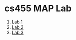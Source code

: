 # cs455 MAP Lab

1. [Lab 1](https://github.com/esregmi/cs455lab/tree/main/Lab1)
2. [Lab 2](https://github.com/esregmi/cs455lab/tree/main/Lab2)
2. [Lab 3]()
